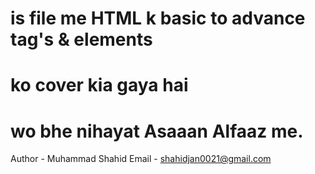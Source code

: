 # is file me HTML k basic to advance tag's & elements 
# ko cover kia gaya hai
# wo bhe nihayat Asaaan Alfaaz me.

Author - Muhammad Shahid
Email - shahidjan0021@gmail.com